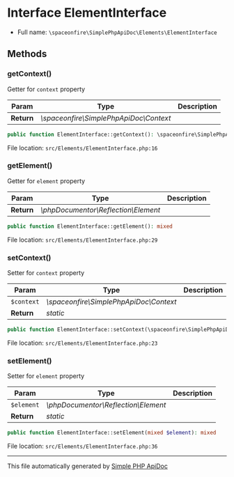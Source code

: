 # Interface ElementInterface

- Full name: `\spaceonfire\SimplePhpApiDoc\Elements\ElementInterface`

## Methods

### getContext()

Getter for `context` property

|Param|Type|Description|
|---|---|---|
|**Return**|*\spaceonfire\SimplePhpApiDoc\Context*||

```php
public function ElementInterface::getContext(): \spaceonfire\SimplePhpApiDoc\Elements\spaceonfire\SimplePhpApiDoc\Context
```

File location: `src/Elements/ElementInterface.php:16`

### getElement()

Getter for `element` property

|Param|Type|Description|
|---|---|---|
|**Return**|*\phpDocumentor\Reflection\Element*||

```php
public function ElementInterface::getElement(): mixed
```

File location: `src/Elements/ElementInterface.php:29`

### setContext()

Setter for `context` property

|Param|Type|Description|
|---|---|---|
|`$context`|*\spaceonfire\SimplePhpApiDoc\Context*||
|**Return**|*static*||

```php
public function ElementInterface::setContext(\spaceonfire\SimplePhpApiDoc\Context $context): mixed
```

File location: `src/Elements/ElementInterface.php:23`

### setElement()

Setter for `element` property

|Param|Type|Description|
|---|---|---|
|`$element`|*\phpDocumentor\Reflection\Element*||
|**Return**|*static*||

```php
public function ElementInterface::setElement(mixed $element): mixed
```

File location: `src/Elements/ElementInterface.php:36`

---

This file automatically generated by [Simple PHP ApiDoc](https://github.com/spaceonfire/simple-php-apidoc)